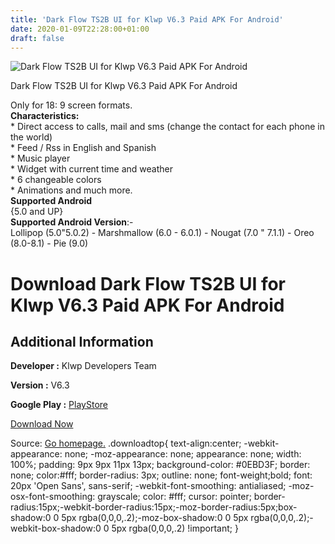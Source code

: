 ```yaml
---
title: 'Dark Flow TS2B UI for Klwp V6.3 Paid APK For Android'
date: 2020-01-09T22:28:00+01:00
draft: false
---
```


![Dark Flow TS2B UI for Klwp V6.3 Paid APK For Android](https://i1.wp.com/apkhome.net/wp-content/uploads/2020/01/Dark-Flow-TS2B-UI-for-Klwp-V6.3-Paid.png "Dark Flow TS2B UI for Klwp V6.3 Paid APK For Android")

  

Dark Flow TS2B UI for Klwp V6.3 Paid APK For Android

Only for 18: 9 screen formats.  
**Characteristics:**  
\* Direct access to calls, mail and sms (change the contact for each phone in the world)  
\* Feed / Rss in English and Spanish  
\* Music player  
\* Widget with current time and weather  
\* 6 changeable colors  
\* Animations and much more.  
**Supported Android**  
{5.0 and UP}  
**Supported Android Version**:-  
Lollipop (5.0"5.0.2) - Marshmallow (6.0 - 6.0.1) - Nougat (7.0 " 7.1.1) - Oreo (8.0-8.1) - Pie (9.0)

Download Dark Flow TS2B UI for Klwp V6.3 Paid APK For Android
=============================================================

Additional Information
----------------------

**Developer :** Klwp Developers Team

**Version :** V6.3

**Google Play :** [PlayStore](https://play.google.com/store/apps/details?id=dark_flow_ts2b_ui_for_klwp.kustom.pack&hl=en)

  

[Download Now](https://store4app.co/post/dark-flow-ts2b-ui-for-klwp-v6-3-paid-apk-for-android_1578599172)

  
Source: [Go homepage.](https://store4app.co/post/dark-flow-ts2b-ui-for-klwp-v6-3-paid-apk-for-android_1578599172) .downloadtop{ text-align:center; -webkit-appearance: none; -moz-appearance: none; appearance: none; width: 100%; padding: 9px 9px 11px 13px; background-color: #0EBD3F; border: none; color:#fff; border-radius: 3px; outline: none; font-weight;bold; font: 20px 'Open Sans', sans-serif; -webkit-font-smoothing: antialiased; -moz-osx-font-smoothing: grayscale; color: #fff; cursor: pointer; border-radius:15px;-webkit-border-radius:15px;-moz-border-radius:5px;box-shadow:0 0 5px rgba(0,0,0,.2);-moz-box-shadow:0 0 5px rgba(0,0,0,.2);-webkit-box-shadow:0 0 5px rgba(0,0,0,.2) !important; }